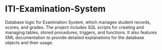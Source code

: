 # ITI-Examination-System
Database logic for Examination System, which manages student records, scores, and grades. The project includes SQL scripts for creating and managing tables, stored procedures, triggers, and functions. It also features XML documentation to provide detailed explanations for the database objects and their usage.
